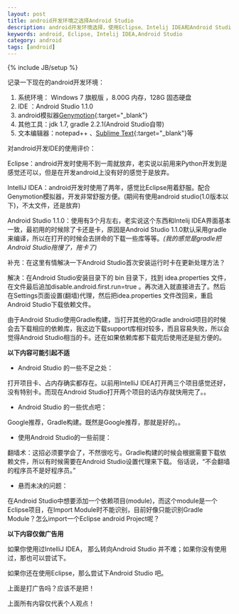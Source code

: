 ```yaml
---
layout: post
title: android开发环境之选择Android Studio
description: android开发环境选择，使用Eclipse、Intelij IDEA和Android Studio 等的比较和评价
keywords: android, Eclipse, Intelij IDEA,Android Studio
category: android
tags: [android]
---
```

{% include JB/setup %}

记录一下现在的android开发环境：

1. 系统环境： Windows 7 旗舰版 ，8.00G 内存，128G 固态硬盘
2. IDE ：Android Studio 1.1.0
3. android模拟器[Genymotion](https://www.genymotion.com){:target="_blank"}
4. 其他工具：jdk 1.7, gradle 2.2.1(Android Studio自带)
5. 文本编辑器：notepad++ 、[Sublime Text](http://www.sublimetext.com){:target="_blank"}等

对android开发IDE的使用评价：

Eclipse：android开发时使用不到一周就放弃，老实说以前用来Python开发到是感觉还可以，但是在开发android上没有好的感觉于是放弃。

IntelliJ IDEA：android开发时使用了两年，感觉比Eclipse用着舒服。配合Genymotion模拟器，开发非常舒服方便。(期间有使用android studio(1.0版本以下)，不太文件，还是放弃)

Android Studio 1.1.0：使用有3个月左右，老实说这个东西和Intelij IDEA界面基本一致，最初用的时候除了卡还是卡，原因是Android Studio 1.1.0默认采用gradle来编译，所以在打开的时候会去拼命的下载一些库等等。*(我的感觉是gradle把Android Studio拖慢了，拖卡了)*

补充：在这里有情解决一下Android Studio首次安装运行时卡在更新处理方法？

解决：在Android Studio安装目录下的 bin 目录下，找到 idea.properties 文件，在文件最后追加disable.android.first.run=true 。再次进入就直接进去了。然后在Settings页面设置(翻墙)代理，然后把idea.properties 文件改回来，重启Android Studio下载依赖文件。

由于Android Studio使用Gradle构建，当打开其他的Gradle android项目的时候会去下载相应的依赖库，我这边下载support库相对较多，而且容易失败，所以会觉得Android Studio相当的卡。还在如果依赖库都下载完后使用还是挺方便的。

**以下内容可能引起不适**

- Android Studio 的一些不足之处：

打开项目卡、占内存确实都存在。以前用IntelliJ IDEA打开两三个项目感觉还好，没有特别卡。而现在Android Studio打开两个项目的话内存就快用完了。。

- Android Studio 的一些优点吧：

Google推荐，Gradle构建。既然是Google推荐，那就是好的。。

- 使用Android Studio的一些前提：

翻墙术：这招必须要学会了，不然很吃亏。Gradle构建的时候会根据需要下载依赖文件，所以有时候需要在Android Studio设置代理来下载。
俗话说，“不会翻墙的程序员不是好程序员。”

- 悬而未决的问题：

在Android Studio中想要添加一个依赖项目(module)，而这个module是一个Eclipse项目，在Import Module时不能识别，目前好像只能识别Gradle Module？怎么import一个Eclipse android Project呢？

**以下内容仅做广告用**

如果你使用过IntelliJ IDEA， 那么转向Android Studio 并不难；如果你没有使用过，那也可以尝试下。

如果你还在使用Eclipse，那么尝试下Android Studio 吧。

上面是打广告吗？应该不是把！

上面所有内容仅代表个人观点！

